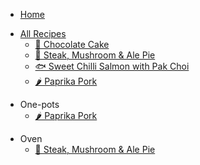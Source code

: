 - [Home](/)

<!-- docsify: collapse -->
- [All Recipes](all-recipes.md)
  - [🍫 Chocolate Cake](recipes/oven/chocolate-cake.md)
  - [🥧 Steak, Mushroom & Ale Pie](recipes/oven/steak-mushroom-pie.md)
  - [🐟 Sweet Chilli Salmon with Pak Choi](recipes/oven/hob/sweet-chilli-salmon.md)
  - [🌶️ Paprika Pork](recipes/hob/paprika-pork.md)

<!-- docsify: collapse -->
- One-pots
  - [🌶️ Paprika Pork](recipes/hob/paprika-pork.md)

<!-- docsify: collapse -->
- Oven
  - [🥧 Steak, Mushroom & Ale Pie](recipes/oven/steak-mushroom-pie.md)
